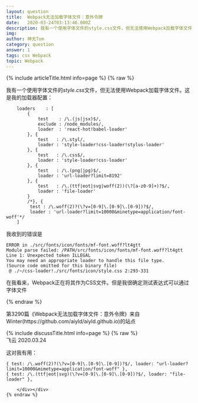 ```yaml
---
layout: question
title:  Webpack无法加载字体文件：意外令牌
date:   2020-03-24T03:13:46.000Z
description: 我有一个使用字体文件的style.css文件，但无法使用Webpack加载字体文件。这是我的加载器配置：    loaders      \[    ...
img: 
author: 神无Tom
category: question
answer: 1
tags: css Webpack
topic: Webpack
---
```

<div class="article-root">
  <div class="article">
    {% include articleTitle.html info=page %}
    {% raw %}
    <div class="article-content"><p><font style="vertical-align: inherit;"><font style="vertical-align: inherit;">我有一个</font><font style="vertical-align: inherit;">使用字体文件</font><font style="vertical-align: inherit;">的</font></font><em><font style="vertical-align: inherit;"><font style="vertical-align: inherit;">style.css</font></font></em><font style="vertical-align: inherit;"><font style="vertical-align: inherit;">文件，但无法使用Webpack加载字体文件。</font><font style="vertical-align: inherit;">这是我的加载器配置：</font></font></p>

<pre><code>    loaders    : [<font></font>
        {<font></font>
            test    : /\.(js|jsx)$/,<font></font>
            exclude : /node_modules/,<font></font>
            loader  : 'react-hot!babel-loader'<font></font>
        }, {<font></font>
            test   : /\.styl/,<font></font>
            loader : 'style-loader!css-loader!stylus-loader'<font></font>
        }, {<font></font>
            test   : /\.css$/,<font></font>
            loader : 'style-loader!css-loader'<font></font>
        }, {<font></font>
            test   : /\.(png|jpg)$/,<font></font>
            loader : 'url-loader?limit=8192'<font></font>
        }, {<font></font>
            test   : /\.(ttf|eot|svg|woff(2))(\?[a-z0-9]+)?$/,<font></font>
            loader : 'file-loader'<font></font>
        }<font></font>
        /*}, {<font></font>
         test : /\.woff(2)?(\?v=[0-9]\.[0-9]\.[0-9])?$/,<font></font>
         loader : 'url-loader?limit=10000&amp;minetype=application/font-woff'*/<font></font>
    ]<font></font>
</code></pre>

<p><font style="vertical-align: inherit;"><font style="vertical-align: inherit;">我收到的错误是 </font></font></p>

<pre><code>ERROR in ./src/fonts/icon/fonts/mf-font.woff?lt4gtt<font></font>
Module parse failed: /PATH/src/fonts/icon/fonts/mf-font.woff?lt4gtt Line 1: Unexpected token ILLEGAL<font></font>
You may need an appropriate loader to handle this file type.<font></font>
(Source code omitted for this binary file)<font></font>
 @ ./~/css-loader!./src/fonts/icon/style.css 2:293-331<font></font>
</code></pre>

<p><font style="vertical-align: inherit;"><font style="vertical-align: inherit;">在我看来，Webpack正在将其作为CSS文件。</font><font style="vertical-align: inherit;">但是我很确定测试表达式可以通过字体文件</font></font></p></div>
    {% endraw %}
  </div>
  <p class="winter_mark">第3290篇《Webpack无法加载字体文件：意外令牌》来自Winter(https://github.com/aiyld/aiyld.github.io)的站点</p>
  <div class="discuss-wrapper">
    {% include discussTitle.html info=page %}
    {% raw %}
    <div class="discuss-item">
        <div class="discuss-parent">
          <div class="discuss-meta">
            <span class="discuss-user">飞云</span>
            <span class="discuss-time">2020.03.24</span>
          </div>
          <div class="discuss-comment"><p><font style="vertical-align: inherit;"><font style="vertical-align: inherit;">这对我有用：</font></font></p>

<pre><code>{ test: /\.woff(2)?(\?v=[0-9]\.[0-9]\.[0-9])?$/, loader: "url-loader?limit=10000&amp;mimetype=application/font-woff" },<font></font>
{ test: /\.(ttf|eot|svg)(\?v=[0-9]\.[0-9]\.[0-9])?$/, loader: "file-loader" },<font></font>
</code></pre></div>
        </div></div>
    {% endraw %}
  </div>
<div>

